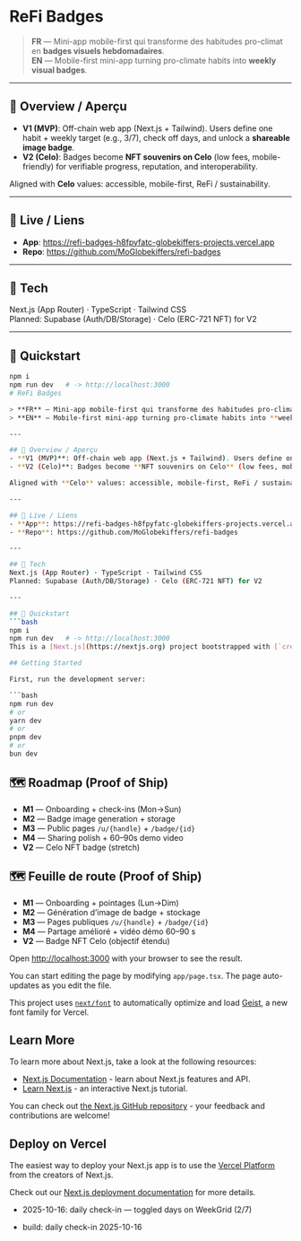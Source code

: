 # ReFi Badges

> **FR** — Mini-app mobile-first qui transforme des habitudes pro-climat en **badges visuels hebdomadaires**.  
> **EN** — Mobile-first mini-app turning pro-climate habits into **weekly visual badges**.

---

## 🌱 Overview / Aperçu
- **V1 (MVP)**: Off-chain web app (Next.js + Tailwind). Users define one habit + weekly target (e.g., 3/7), check off days, and unlock a **shareable image badge**.  
- **V2 (Celo)**: Badges become **NFT souvenirs on Celo** (low fees, mobile-friendly) for verifiable progress, reputation, and interoperability.

Aligned with **Celo** values: accessible, mobile-first, ReFi / sustainability.

---

## 🔗 Live / Liens
- **App**: https://refi-badges-h8fpyfatc-globekiffers-projects.vercel.app
- **Repo**: https://github.com/MoGlobekiffers/refi-badges

---

## 🧰 Tech
Next.js (App Router) · TypeScript · Tailwind CSS  
Planned: Supabase (Auth/DB/Storage) · Celo (ERC-721 NFT) for V2

---

## 🚀 Quickstart
```bash
npm i
npm run dev   # -> http://localhost:3000
# ReFi Badges

> **FR** — Mini-app mobile-first qui transforme des habitudes pro-climat en **badges visuels hebdomadaires**.  
> **EN** — Mobile-first mini-app turning pro-climate habits into **weekly visual badges**.

---

## 🌱 Overview / Aperçu
- **V1 (MVP)**: Off-chain web app (Next.js + Tailwind). Users define one habit + weekly target (e.g., 3/7), check off days, and unlock a **shareable image badge**.  
- **V2 (Celo)**: Badges become **NFT souvenirs on Celo** (low fees, mobile-first) for verifiable progress and reputation.

Aligned with **Celo** values: accessible, mobile-first, ReFi / sustainability.

---

## 🔗 Live / Liens
- **App**: https://refi-badges-h8fpyfatc-globekiffers-projects.vercel.app  
- **Repo**: https://github.com/MoGlobekiffers/refi-badges

---

## 🧰 Tech
Next.js (App Router) · TypeScript · Tailwind CSS  
Planned: Supabase (Auth/DB/Storage) · Celo (ERC-721 NFT) for V2

---

## 🚀 Quickstart
```bash
npm i
npm run dev   # -> http://localhost:3000
This is a [Next.js](https://nextjs.org) project bootstrapped with [`create-next-app`](https://nextjs.org/docs/app/api-reference/cli/create-next-app).

## Getting Started

First, run the development server:

```bash
npm run dev
# or
yarn dev
# or
pnpm dev
# or
bun dev
```
## 🗺️ Roadmap (Proof of Ship)

- **M1** — Onboarding + check-ins (Mon→Sun)  
- **M2** — Badge image generation + storage  
- **M3** — Public pages `/u/{handle}` + `/badge/{id}`  
- **M4** — Sharing polish + 60–90s demo video  
- **V2** — Celo NFT badge (stretch)

## 🗺️ Feuille de route (Proof of Ship)

- **M1** — Onboarding + pointages (Lun→Dim)  
- **M2** — Génération d’image de badge + stockage  
- **M3** — Pages publiques `/u/{handle}` + `/badge/{id}`  
- **M4** — Partage amélioré + vidéo démo 60–90 s  
- **V2** — Badge NFT Celo (objectif étendu)

Open [http://localhost:3000](http://localhost:3000) with your browser to see the result.

You can start editing the page by modifying `app/page.tsx`. The page auto-updates as you edit the file.

This project uses [`next/font`](https://nextjs.org/docs/app/building-your-application/optimizing/fonts) to automatically optimize and load [Geist](https://vercel.com/font), a new font family for Vercel.

## Learn More

To learn more about Next.js, take a look at the following resources:

- [Next.js Documentation](https://nextjs.org/docs) - learn about Next.js features and API.
- [Learn Next.js](https://nextjs.org/learn) - an interactive Next.js tutorial.

You can check out [the Next.js GitHub repository](https://github.com/vercel/next.js) - your feedback and contributions are welcome!

## Deploy on Vercel

The easiest way to deploy your Next.js app is to use the [Vercel Platform](https://vercel.com/new?utm_medium=default-template&filter=next.js&utm_source=create-next-app&utm_campaign=create-next-app-readme) from the creators of Next.js.

Check out our [Next.js deployment documentation](https://nextjs.org/docs/app/building-your-application/deploying) for more details.
- 2025-10-16: daily check-in — toggled days on WeekGrid (2/7)

- build: daily check-in 2025-10-16
